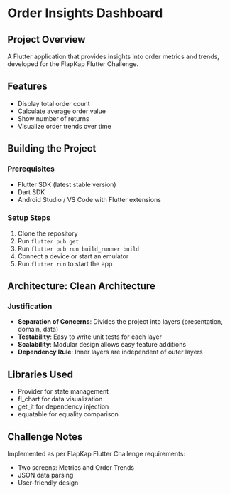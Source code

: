 # Order Insights Dashboard

## Project Overview
A Flutter application that provides insights into order metrics and trends, developed for the FlapKap Flutter Challenge.

## Features
- Display total order count
- Calculate average order value
- Show number of returns
- Visualize order trends over time

## Building the Project

### Prerequisites
- Flutter SDK (latest stable version)
- Dart SDK
- Android Studio / VS Code with Flutter extensions

### Setup Steps
1. Clone the repository
2. Run `flutter pub get`
3. Run `flutter pub run build_runner build`
4. Connect a device or start an emulator
5. Run `flutter run` to start the app

## Architecture: Clean Architecture

### Justification
- **Separation of Concerns**: Divides the project into layers (presentation, domain, data)
- **Testability**: Easy to write unit tests for each layer
- **Scalability**: Modular design allows easy feature additions
- **Dependency Rule**: Inner layers are independent of outer layers

## Libraries Used
- Provider for state management
- fl_chart for data visualization
- get_it for dependency injection
- equatable for equality comparison

## Challenge Notes
Implemented as per FlapKap Flutter Challenge requirements:
- Two screens: Metrics and Order Trends
- JSON data parsing
- User-friendly design